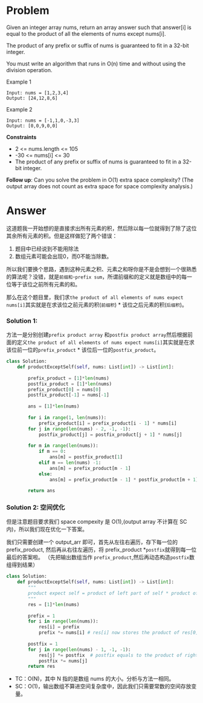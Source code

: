 # Problem
Given an integer array nums, return an array answer such that answer[i] is equal to the product of all the elements of nums except nums[i].

The product of any prefix or suffix of nums is guaranteed to fit in a 32-bit integer.

You must write an algorithm that runs in O(n) time and without using the division operation.

Example 1
```
Input: nums = [1,2,3,4]
Output: [24,12,8,6]
```

Example 2
```
Input: nums = [-1,1,0,-3,3]
Output: [0,0,9,0,0]
```

**Constraints**
- 2 <= nums.length <= 105
- -30 <= nums[i] <= 30
- The product of any prefix or suffix of nums is guaranteed to fit in a 32-bit integer.

**Follow up**: Can you solve the problem in O(1) extra space complexity? (The output array does not count as extra space for space complexity analysis.)

# Answer
这道题我一开始想的是直接求出所有元素的积，然后除以每一位就得到了除了这位其余所有元素的积。但是这样做犯了两个错误：
1. 题目中已经说到不能用除法
2. 数组元素可能会出现0，而0不能当除数。

所以我们要换个思路，遇到这种元素之积、元素之和呀你是不是会想到一个很熟悉的算法呢？没错，就是`前缀和`-`prefix sum`，所谓前缀和的定义就是数组中的每一位等于该位之前所有元素的和。

那么在这个题目里，我们求`the product of all elements of nums expect nums[i]`其实就是在求该位之前元素的积(`前缀积`) * 该位之后元素的积(`后缀积`)。
### Solution 1:
方法一是分别创建`prefix product array` 和`postfix product array`然后根据前面的定义`the product of all elements of nums expect nums[i]`其实就是在求该位前一位的`prefix_product` * 该位后一位的`postfix_product`。
```python
class Solution:
    def productExceptSelf(self, nums: List[int]) -> List[int]:
        
        prefix_product = [1]*len(nums)        
        postfix_product = [1]*len(nums)
        prefix_product[0] = nums[0]
        postfix_product[-1] = nums[-1]
        
        ans = [1]*len(nums)
        
        for i in range(1, len(nums)):
            prefix_product[i] = prefix_product[i - 1] * nums[i]
        for j in range(len(nums) - 2, -1, -1):
            postfix_product[j] = postfix_product[j + 1] * nums[j]
        
        for m in range(len(nums)):
            if m == 0:
                ans[m] = postfix_product[1]
            elif m == len(nums) -1:
                ans[m] = prefix_product[m - 1]
            else:
                ans[m] = prefix_product[m - 1] * postfix_product[m + 1]
        
        return ans
```

### Solution 2: 空间优化
但是注意题目要求我们 space compexity 是 O(1),(output array 不计算在 SC 内)，所以我们现在优化一下答案。

我们只需要创建一个 output_arr 即可，首先从左往右遍历，存下每一位的 prefix_product, 然后再从右往左遍历，将 prefix_product *`postfix`就得到每一位最后的答案啦。
（先把输出数组当作 `prefix_product`,然后再动态构造`postfix`数组得到结果）
```python
class Solution:
    def productExceptSelf(self, nums: List[int]) -> List[int]:
        """
        product expect self = product of left part of self * product of right part of self
        """
        res = [1]*len(nums)
        
        prefix = 1
        for i in range(len(nums)):
            res[i] = prefix
            prefix *= nums[i] # res[i] now stores the product of res[0] to res[i - 1]
            
        postfix = 1
        for j in range(len(nums) - 1, -1, -1):
            res[j] *= postfix  # postfix equals to the product of right part of j
            postfix *= nums[j]
        return res
```
- TC：O(N)，其中 N 指的是数组 nums 的大小。分析与方法一相同。
- SC：O(1)，输出数组不算进空间复杂度中，因此我们只需要常数的空间存放变量。